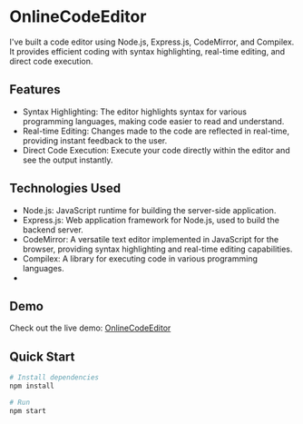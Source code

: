 # OnlineCodeEditor
 I've built a code editor using Node.js, Express.js, CodeMirror, and Compilex. It provides efficient coding with syntax highlighting, real-time editing, and direct code execution.

 ## Features
 - Syntax Highlighting: The editor highlights syntax for various programming languages, making code easier to read and understand.
 - Real-time Editing: Changes made to the code are reflected in real-time, providing instant feedback to the user.
 - Direct Code Execution: Execute your code directly within the editor and see the output instantly.

## Technologies Used
- Node.js: JavaScript runtime for building the server-side application.
- Express.js: Web application framework for Node.js, used to build the backend server.
- CodeMirror: A versatile text editor implemented in JavaScript for the browser, providing syntax highlighting and real-time editing capabilities.
- Compilex: A library for executing code in various programming languages.
- 
## Demo
Check out the live demo: [OnlineCodeEditor](https://mansi129.github.io/FoodLandingPage.github.io/)
  ## Quick Start

```bash
# Install dependencies
npm install

# Run
npm start
```
